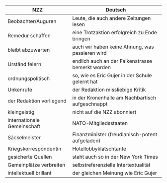 | NZZ                         | Deutsch                                          |
|-----------------------------|--------------------------------------------------|
| Beobachter/Auguren          | Leute, die auch andere Zeitungen lesen           |
| Remedur schaffen            | eine Trotzaktion erfolgreich zu Ende bringen     |
| bleibt abzuwarten           | auch wir haben keine Ahnung, was passieren wird  |
| Urständ feiern              | endlich auch an der Falkenstrasse bemerkt worden |
| ordnungspolitisch           | so, wie es Eric Gujer in der Schule gelernt hat  |
| Unkenrufe                   | der Redaktion missliebige Kritik                 |
| der Redaktion vorliegend    | in der Kronenhalle am Nachbartisch aufgeschnappt |
| kleingeistig                | nicht auf die NZZ abonniert                      |
| internationale Gemeinschaft | NATO-Mitgliedsstaaten                            |
| Säckelmeister               | Finanzminister (freudianisch-potent aufgeladen)  |
| Kriegskorrespondentin       | Hotellobbyklatschtante                           |
| gesicherte Quellen          | steht auch so in der New York Times              |
| Gemeinplätze verbreiten     | selbstreferenzielle Intertextualität             |
| intellektuell brillant      | der gleichen Meinung wie Eric Gujer              |
